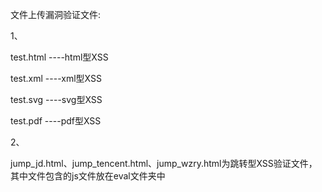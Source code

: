 文件上传漏洞验证文件:

1、

test.html  ----html型XSS

test.xml   ----xml型XSS

test.svg   ----svg型XSS

test.pdf   ----pdf型XSS

2、

jump_jd.html、jump_tencent.html、jump_wzry.html为跳转型XSS验证文件，其中文件包含的js文件放在eval文件夹中
